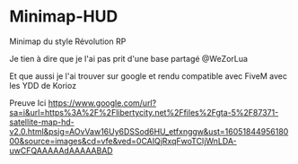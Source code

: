 # Minimap-HUD

Minimap du style Révolution RP

Je tien à dire que je l'ai pas prit d'une base partagé
@WeZorLua

Et que aussi je l'ai trouver sur google et rendu compatible avec FiveM avec les YDD de Korioz 

Preuve Ici https://www.google.com/url?sa=i&url=https%3A%2F%2Flibertycity.net%2Ffiles%2Fgta-5%2F87371-satellite-map-hd-v2.0.html&psig=AOvVaw16Uy6DSSod6HU_etfxnggw&ust=1605184495618000&source=images&cd=vfe&ved=0CAIQjRxqFwoTCIjWnLDA-uwCFQAAAAAdAAAAABAD
